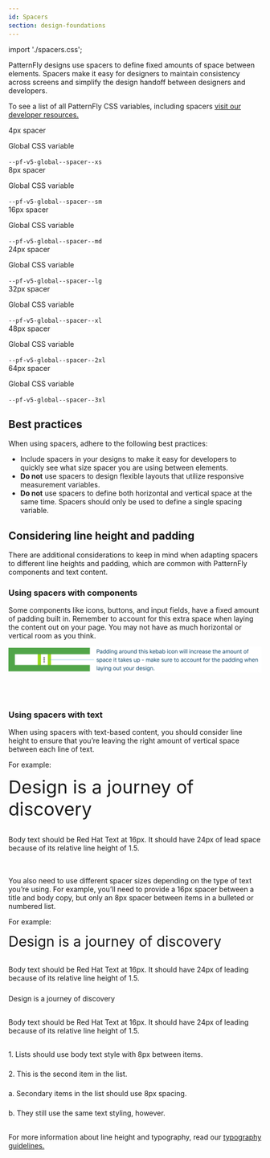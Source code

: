 ```yaml
---
id: Spacers
section: design-foundations
---
```

import './spacers.css';


PatternFly designs use spacers to define fixed amounts of space between elements. Spacers make it easy for designers to maintain consistency across screens and  simplify the design handoff between designers and developers.

To see a list of all PatternFly CSS variables, including spacers [visit our developer resources.](/developer-resources/global-css-variables)

<div class="pf-v5-u-display-flex pf-v5-u-flex-direction-row pf-v5-u-mb-lg">
  <div class="ws-content-spacer4">
  </div>
  <div class="pf-v5-u-display-flex pf-v5-u-flex-direction-column">
    <div class="ws-content-spacerTitle">4px spacer</div>
    <div class="pf-v5-u-display-flex pf-v5-u-flex-direction-row">
      <p class="pf-v5-u-my-0 pf-v5-u-mr-sm ws-content-p">Global CSS variable </p>
      <code className="ws-code">--pf-v5-global--spacer--xs</code>
    </div>
  </div>
</div>

<div class="pf-v5-u-display-flex pf-v5-u-flex-direction-row pf-v5-u-mb-lg">
  <div class="ws-content-spacer8">
  </div>
  <div class="pf-v5-u-display-flex pf-v5-u-flex-direction-column">
    <div class="ws-content-spacerTitle">8px spacer</div>
    <div class="pf-v5-u-display-flex pf-v5-u-flex-direction-row">
      <p class="pf-v5-u-my-0 pf-v5-u-mr-sm ws-content-p">Global CSS variable </p>
      <code className="ws-code">--pf-v5-global--spacer--sm</code>
    </div>
  </div>
</div>

<div class="pf-v5-u-display-flex pf-v5-u-flex-direction-row pf-v5-u-mb-lg">
  <div class="ws-content-spacer16">
  </div>
  <div class="pf-v5-u-display-flex pf-v5-u-flex-direction-column">
    <div class="ws-content-spacerTitle">16px spacer</div>
    <div class="pf-v5-u-display-flex pf-v5-u-flex-direction-row">
      <p class="pf-v5-u-my-0 pf-v5-u-mr-sm ws-content-p">Global CSS variable </p>
      <code className="ws-code">--pf-v5-global--spacer--md</code>
    </div>
  </div>
</div>

<div class="pf-v5-u-display-flex pf-v5-u-flex-direction-row pf-v5-u-mb-lg">
  <div class="ws-content-spacer24">
  </div>
  <div class="pf-v5-u-display-flex pf-v5-u-flex-direction-column">
    <div class="ws-content-spacerTitle">24px spacer</div>
    <div class="pf-v5-u-display-flex pf-v5-u-flex-direction-row">
      <p class="pf-v5-u-my-0 pf-v5-u-mr-sm ws-content-p">Global CSS variable </p>
      <code className="ws-code">--pf-v5-global--spacer--lg</code>
    </div>
  </div>
</div>

<div class="pf-v5-u-display-flex pf-v5-u-flex-direction-row pf-v5-u-mb-lg">
  <div class="ws-content-spacer32">
  </div>
  <div class="pf-v5-u-display-flex pf-v5-u-flex-direction-column">
    <div class="ws-content-spacerTitle">32px spacer</div>
    <div class="pf-v5-u-display-flex pf-v5-u-flex-direction-row">
      <p class="pf-v5-u-my-0 pf-v5-u-mr-sm ws-content-p">Global CSS variable </p>
      <code className="ws-code">--pf-v5-global--spacer--xl</code>
    </div>
  </div>
</div>

<div class="pf-v5-u-display-flex pf-v5-u-flex-direction-row pf-v5-u-mb-lg">
  <div class="ws-content-spacer48">
  </div>
  <div class="pf-v5-u-display-flex pf-v5-u-flex-direction-column">
    <div class="ws-content-spacerTitle">48px spacer</div>
    <div class="pf-v5-u-display-flex pf-v5-u-flex-direction-row">
      <p class="pf-v5-u-my-0 pf-v5-u-mr-sm ws-content-p">Global CSS variable </p>
      <code className="ws-code">--pf-v5-global--spacer--2xl</code>
    </div>
  </div>
</div>

<div class="pf-v5-u-display-flex pf-v5-u-flex-direction-row pf-v5-u-mb-lg">
  <div class="ws-content-spacer64">
  </div>
  <div class="pf-v5-u-display-flex pf-v5-u-flex-direction-column">
    <div class="ws-content-spacerTitle">64px spacer</div>
    <div class="pf-v5-u-display-flex pf-v5-u-flex-direction-row">
      <p class="pf-v5-u-my-0 pf-v5-u-mr-sm ws-content-p">Global CSS variable </p>
      <code className="ws-code">--pf-v5-global--spacer--3xl</code>
    </div>
  </div>
</div>

## Best practices

When using spacers, adhere to the following best practices: 

- Include spacers in your designs to make it easy for developers to quickly see what size spacer you are using between elements.
- **Do not** use spacers to design flexible layouts that utilize responsive measurement variables.
- **Do not** use spacers to define both horizontal and vertical space at the same time. Spacers should only be used to define a single spacing variable.

## Considering line height and padding

There are additional considerations to keep in mind when adapting spacers to different line heights and padding, which are common with PatternFly components and text content.

### Using spacers with components

Some components like icons, buttons, and input fields, have a fixed amount of padding built in. Remember to account for this extra space when laying the content out on your page. You may not have as much horizontal or vertical room as you think.

<img src="./padding-example.png" alt="Spacers example" style="background-color: var(--pf-v5-global--palette--white)" />

<br><br>
### Using spacers with text 

When using spacers with text-based content, you should consider line height to ensure that you’re leaving the right amount of vertical space between each line of text. 

For example:

<div class="ws-content-border" style="font-size: 36px;">
  Design is a journey of discovery
</div>
<div class="ws-content-spacer16" style="height: 16px;">
</div>
<p class="ws-content-border ws-content-p">
  Body text should be Red Hat Text at 16px. It should have 24px of lead space because of its relative line height of 1.5.
</p>

<br/></br>
You also need to use different spacer sizes depending on the type of text you’re using. For example, you’ll need to provide a 16px spacer between a title and body copy, but only an 8px spacer between items in a bulleted or numbered list.

For example:

<div class="ws-content-border" style="font-size: 28px">
  Design is a journey of discovery
</div>
<div class="ws-content-spacer16" style="height: 16px;">
</div>
<p class="ws-content-border ws-content-p" style="margin-bottom: 0;">
  Body text should be Red Hat Text at 16px. It should have 24px of leading because of its relative line height of 1.5.
</p>
<div class="ws-content-spacer24" style="height: 24px;">
</div>
<div class="h2 ws-content-border">
  Design is a journey of discovery
</div>
<div class="ws-content-spacer16" style="height: 16px;">
</div>
<p class="ws-content-border ws-content-p" style="margin-bottom: 0;">
  Body text should be Red Hat Text at 16px. It should have 24px of leading because of its relative line height of 1.5.
</p>
<div class="ws-content-spacer16" style="height: 16px;">
</div>
<p class="ws-content-border ws-content-p" style="margin-bottom: 0;">
  1. Lists should use body text style with 8px between items.
</p>
<div class="ws-content-spacer8" style="height: 8px;">
</div>
<p class="ws-content-border ws-content-p" style="margin-bottom: 0;">
  2. This is the second item in the list.
</p>
<div class="ws-content-spacer8" style="height: 8px;">
</div>
<p class="ws-content-border ws-content-p" style="margin-bottom: 0;">
  a. Secondary items in the list should use 8px spacing.
</p>
<div class="ws-content-spacer8" style="height: 8px;">
</div>
<p class="ws-content-border ws-content-p" style="margin-bottom: 0;">
  b. They still use the same text styling, however.
</p>

<br/>

For more information about line height and typography, read our [typography guidelines.](/design-foundations/typography)


